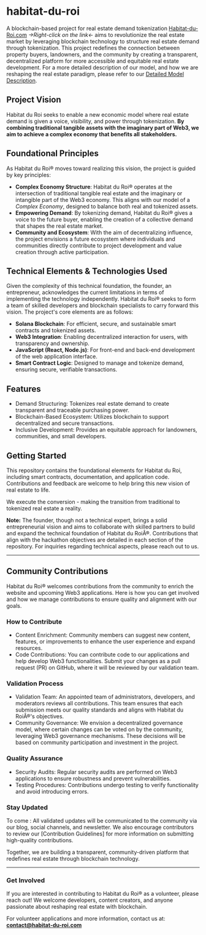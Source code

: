 # habitat-du-roi
A blockchain-based project for real estate demand tokenization
[Habitat-du-Roi.com](http://www.habitat-du-roi.com) *->Right-click on the link<-* aims to revolutionize the real estate market by leveraging blockchain technology to structure real estate demand through tokenization. 
This project redefines the connection between property buyers, landowners, and the community by creating a transparent, decentralized platform for more accessible and equitable real estate development.
For a more detailed description of our model, and how we are reshaping the real estate paradigm, please refer to our [Detailed Model Description](MODELS_DETAILS.md).

## Project Vision
Habitat du Roi seeks to enable a new economic model where real estate demand is given a voice, visibility, and power through tokenization. **By combining traditional tangible assets with the imaginary part of Web3, we aim to achieve a complex economy that benefits all stakeholders.**

## Foundational Principles
As Habitat du Roi® moves toward realizing this vision, the project is guided by key principles:
- **Complex Economy Structure**: Habitat du Roi® operates at the intersection of traditional tangible real estate and the imaginary or intangible part of the Web3 economy. This aligns with our model of a *Complex Economy*, designed to balance both real and tokenized assets.
- **Empowering Demand**: By tokenizing demand, Habitat du Roi® gives a voice to the future buyer, enabling the creation of a collective demand that shapes the real estate market.
- **Community and Ecosystem**: With the aim of decentralizing influence, the project envisions a future ecosystem where individuals and communities directly contribute to project development and value creation through active participation.

## Technical Elements & Technologies Used

Given the complexity of this technical foundation, the founder, an entrepreneur, acknowledges the current limitations in terms of implementing the technology independently. Habitat du Roi® seeks to form a team of skilled developers and blockchain specialists to carry forward this vision. The project's core elements are as follows:

- **Solana Blockchain**: For efficient, secure, and sustainable smart contracts and tokenized assets.
- **Web3 Integration**: Enabling decentralized interaction for users, with transparency and ownership.
- **JavaScript (React, Node.js)**: For front-end and back-end development of the web application interface.
- **Smart Contract Logic**: Designed to manage and tokenize demand, ensuring secure, verifiable transactions.

## Features
- Demand Structuring: Tokenizes real estate demand to create transparent and traceable purchasing power.
- Blockchain-Based Ecosystem: Utilizes blockchain to support decentralized and secure transactions.
- Inclusive Development: Provides an equitable approach for landowners, communities, and small developers.
  
## Getting Started
This repository contains the foundational elements for Habitat du Roi, including smart contracts, documentation, and application code. Contributions and feedback are welcome to help bring this new vision of real estate to life.

We execute the conversion - making the transition from traditional to tokenized real estate a reality.

**Note:** The founder, though not a technical expert, brings a solid entrepreneurial vision and aims to collaborate with skilled partners to build and expand the technical foundation of Habitat du RoiÂ®. Contributions that align with the hackathon objectives are detailed in each section of the repository. For inquiries regarding technical aspects, please reach out to us.

---------------------------------

## Community Contributions

Habitat du Roi® welcomes contributions from the community to enrich the website and upcoming Web3 applications. Here is how you can get involved and how we manage contributions to ensure quality and alignment with our goals.

### How to Contribute
- Content Enrichment: Community members can suggest new content, features, or improvements to enhance the user experience and expand resources.
- Code Contributions: You can contribute code to our applications and help develop Web3 functionalities. Submit your changes as a pull request (PR) on GitHub, where it will be reviewed by our validation team.

### Validation Process
- Validation Team: An appointed team of administrators, developers, and moderators reviews all contributions. This team ensures that each submission meets our quality standards and aligns with Habitat du RoiÂ®'s objectives.
- Community Governance: We envision a decentralized governance model, where certain changes can be voted on by the community, leveraging Web3 governance mechanisms. These decisions will be based on community participation and investment in the project.

### Quality Assurance
- Security Audits: Regular security audits are performed on Web3 applications to ensure robustness and prevent vulnerabilities.
- Testing Procedures: Contributions undergo testing to verify functionality and avoid introducing errors.

### Stay Updated
To come : All validated updates will be communicated to the community via our blog, social channels, and newsletter. We also encourage contributors to review our [Contribution Guidelines] for more information on submitting high-quality contributions.

Together, we are building a transparent, community-driven platform that redefines real estate through blockchain technology.

---------------------------------

### Get Involved

If you are interested in contributing to Habitat du Roi® as a volunteer, please reach out! We welcome developers, content creators, and anyone passionate about reshaping real estate with blockchain.

For volunteer applications and more information, contact us at: **[contact@habitat-du-roi.com](mailto:contact@habitat-du-roi.com)**


